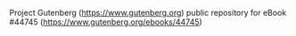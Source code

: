 Project Gutenberg (https://www.gutenberg.org) public repository for eBook #44745 (https://www.gutenberg.org/ebooks/44745)
